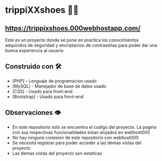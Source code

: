 # trippiXXshoes 👞🛒
## https://trippixshoes.000webhostapp.com/

Este es un proyecto donde se pone en practica los conocimientos adquiridos de seguridad y encriptacion de contraseñas para poder dar una buena experiencia al usuario

## Construido con 🛠️

* [PHP] - Lenguaje de programacion usado
* [MySQL] - Manejador de base de datos usado
* [CSS] - Usado para front-end
* [Bootstrap] - Usado para front-end

## Observaciones 👁️

* En este repositorio solo se encuentra el codigo del proyecto. La pagina con sus respectivas funcionalidades estan alojados en webhost000
* No hay ninguna conexion de este repositorio con webhost000
* Se necesita registrar para poder acceder a las demas vistas del proyecto
* Las demas vistas del proyecto son estaticas 
